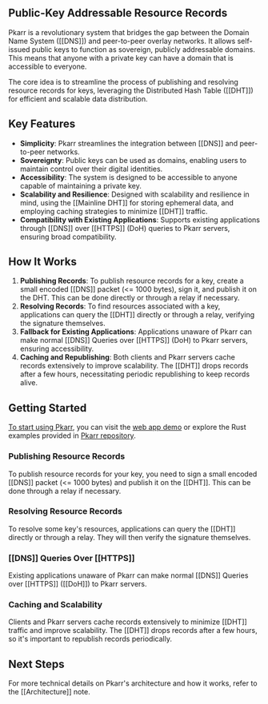 ## Public-Key Addressable Resource Records

Pkarr is a revolutionary system that bridges the gap between the Domain Name System ([[DNS]]) and peer-to-peer overlay networks. It allows self-issued public keys to function as sovereign, publicly addressable domains. This means that anyone with a private key can have a domain that is accessible to everyone.

The core idea is to streamline the process of publishing and resolving resource records for keys, leveraging the Distributed Hash Table ([[DHT]]) for efficient and scalable data distribution.

## Key Features

- **Simplicity**: Pkarr streamlines the integration between [[DNS]] and peer-to-peer networks.
- **Sovereignty**: Public keys can be used as domains, enabling users to maintain control over their digital identities.
- **Accessibility**: The system is designed to be accessible to anyone capable of maintaining a private key.
- **Scalability and Resilience**: Designed with scalability and resilience in mind, using the [[Mainline DHT]] for storing ephemeral data, and employing caching strategies to minimize [[DHT]] traffic.
- **Compatibility with Existing Applications**: Supports existing applications through [[DNS]] over [[HTTPS]] (DoH) queries to Pkarr servers, ensuring broad compatibility.

## How It Works

1. **Publishing Records**: To publish resource records for a key, create a small encoded [[DNS]] packet (<= 1000 bytes), sign it, and publish it on the DHT. This can be done directly or through a relay if necessary.
2. **Resolving Records**: To find resources associated with a key, applications can query the [[DHT]] directly or through a relay, verifying the signature themselves.
3. **Fallback for Existing Applications**: Applications unaware of Pkarr can make normal [[DNS]] Queries over [[HTTPS]] (DoH) to Pkarr servers, ensuring accessibility.
4. **Caching and Republishing**: Both clients and Pkarr servers cache records extensively to improve scalability. The [[DHT]] drops records after a few hours, necessitating periodic republishing to keep records alive.

## Getting Started

[To start using Pkarr](/pkarr/Getting%20Started%20with%20Pkarr.md), you can visit the [web app demo](https://app.pkarr.org) or explore the Rust examples provided in [Pkarr repository](https://github.com/Nuhvi/pkarr/).

### Publishing Resource Records

To publish resource records for your key, you need to sign a small encoded [[DNS]] packet (<= 1000 bytes) and publish it on the [[DHT]]. This can be done through a relay if necessary.

### Resolving Resource Records

To resolve some key's resources, applications can query the [[DHT]] directly or through a relay. They will then verify the signature themselves.

### [[DNS]] Queries Over [[HTTPS]]

Existing applications unaware of Pkarr can make normal [[DNS]] Queries over [[HTTPS]] ([[DoH]]) to Pkarr servers.

### Caching and Scalability

Clients and Pkarr servers cache records extensively to minimize [[DHT]] traffic and improve scalability. The [[DHT]] drops records after a few hours, so it's important to republish records periodically.

## Next Steps

For more technical details on Pkarr's architecture and how it works, refer to the [[Architecture]] note.
